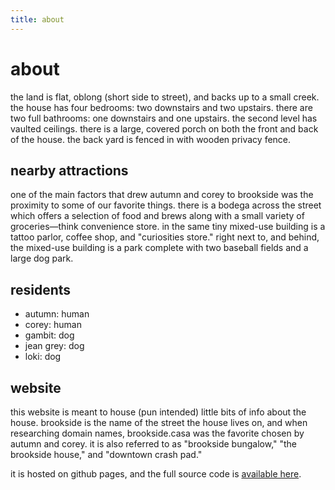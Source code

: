 ```yaml
---
title: about
---
```


# about

the land is flat, oblong (short side to street), and backs up to a small creek. the house has four bedrooms: two downstairs and two upstairs. there are two full bathrooms: one downstairs and one upstairs. the second level has vaulted ceilings. there is a large, covered porch on both the front and back of the house. the back yard is fenced in with wooden privacy fence.

## nearby attractions

one of the main factors that drew autumn and corey to brookside was the proximity to some of our favorite things. there is a bodega across the street which offers a selection of food and brews along with a small variety of groceries—think convenience store. in the same tiny mixed-use building is a tattoo parlor, coffee shop, and "curiosities store." right next to, and behind, the mixed-use building is a park complete with two baseball fields and a large dog park.

## residents

- autumn: human
- corey: human
- gambit: dog
- jean grey: dog
- loki: dog

## website

this website is meant to house (pun intended) little bits of info about the house. brookside is the name of the street the house lives on, and when researching domain names, brookside.casa was the favorite chosen by autumn and corey. it is also referred to as "brookside bungalow," "the brookside house," and "downtown crash pad."

it is hosted on github pages, and the full source code is [available here](https://github.com/brooksidecasa/brooksidecasa.github.io).